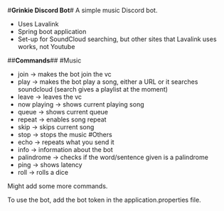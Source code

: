 #**Grinkie Discord Bot**#
A simple music Discord bot.
- Uses Lavalink
- Spring boot application
- Set-up for SoundCloud searching, but other sites that Lavalink uses works, not Youtube

##**Commands**##
#Music
- join -> makes the bot join the vc
- play -> makes the bot play a song, either a URL or it searches soundcloud (search gives a playlist at the moment)
- leave -> leaves the vc
- now playing -> shows current playing song
- queue -> shows current queue
- repeat -> enables song repeat
- skip -> skips current song
- stop -> stops the music
#Others
- echo -> repeats what you send it
- info -> information about the bot
- palindrome -> checks if the word/sentence given is a palindrome
- ping -> shows latency
- roll -> rolls a dice

Might add some more commands.

To use the bot, add the bot token in the application.properties file.
